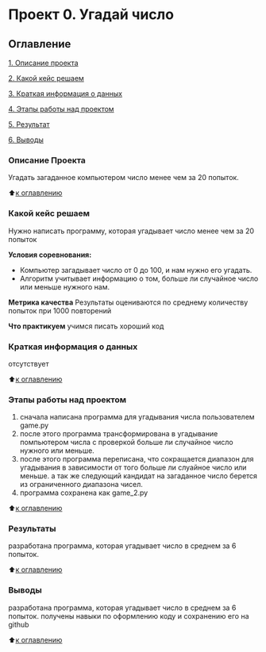 # Проект 0. Угадай число

## Оглавление
[1. Описание проекта](https://github.com/EkaterinaTrushkina/sf_data_science/tree/main/project_0#%D0%BE%D0%BF%D0%B8%D1%81%D0%B0%D0%BD%D0%B8%D0%B5-%D0%BF%D1%80%D0%BE%D0%B5%D0%BA%D1%82%D0%B0)

[2. Какой кейс решаем](https://github.com/EkaterinaTrushkina/sf_data_science/tree/main/project_0#%D0%BA%D0%B0%D0%BA%D0%BE%D0%B9-%D0%BA%D0%B5%D0%B9%D1%81-%D1%80%D0%B5%D1%88%D0%B0%D0%B5%D0%BC)

[3. Краткая информация о данных](https://github.com/EkaterinaTrushkina/sf_data_science/tree/main/project_0#%D0%BA%D1%80%D0%B0%D1%82%D0%BA%D0%B0%D1%8F-%D0%B8%D0%BD%D1%84%D0%BE%D1%80%D0%BC%D0%B0%D1%86%D0%B8%D1%8F-%D0%BE-%D0%B4%D0%B0%D0%BD%D0%BD%D1%8B%D1%85)

[4. Этапы работы над проектом](https://github.com/EkaterinaTrushkina/sf_data_science/tree/main/project_0#%D1%8D%D1%82%D0%B0%D0%BF%D1%8B-%D1%80%D0%B0%D0%B1%D0%BE%D1%82%D1%8B-%D0%BD%D0%B0%D0%B4-%D0%BF%D1%80%D0%BE%D0%B5%D0%BA%D1%82%D0%BE%D0%BC)

[5. Результат](https://github.com/EkaterinaTrushkina/sf_data_science/tree/main/project_0#%D1%80%D0%B5%D0%B7%D1%83%D0%BB%D1%8C%D1%82%D0%B0%D1%82%D1%8B)

[6. Выводы](https://github.com/EkaterinaTrushkina/sf_data_science/tree/main/project_0#%D0%B2%D1%8B%D0%B2%D0%BE%D0%B4%D1%8B)

### Описание Проекта
Угадать загаданное компьютером число менее чем за 20 попыток.

:arrow_up:[к оглавлению](https://github.com/EkaterinaTrushkina/sf_data_science/tree/main/project_0/README.md#Оглавление)

### Какой кейс решаем
Нужно написать программу, которая угадывает число менее чем за 20 попыток

**Условия соревнования:**
- Компьютер загадывает число от 0 до 100, и нам нужно его угадать.
- Алгоритм учитывает информацию о том, больше ли случайное число или меньше нужного нам.

**Метрика качества**
Результаты оцениваются по среднему количеству попыток при 1000 повторений

**Что практикуем**
учимся писать хороший код
### Краткая информация о данных
отсутствует

:arrow_up:[к оглавлению](https://github.com/EkaterinaTrushkina/sf_data_science/tree/main/project_0/README.md#Оглавление)

### Этапы работы над проектом
1. сначала написана программа для угадывания числа пользователем game.py
2. после этого программа трансформирована в угадывание помпьютером числа с проверкой больше ли случайное число нужного или меньше.
3. после этого программа переписана, что сокращается диапазон для угадывания в зависимости от того больше ли слуайное число или меньше. а так же следующий кандидат на загаданное число берется из ограниченного диапазона чисел.
4. программа сохранена как game_2.py

:arrow_up:[к оглавлению](https://github.com/EkaterinaTrushkina/sf_data_science/tree/main/project_0/README.md#Оглавление)

### Результаты
разработана программа, которая угадывает число в среднем за 6 попыток.

:arrow_up:[к оглавлению](https://github.com/EkaterinaTrushkina/sf_data_science/tree/main/project_0/README.md#Оглавление)

### Выводы
разработана программа, которая угадывает число в среднем за 6 попыток.
получены навыки по оформлению коду и сохранению его на github

:arrow_up:[к оглавлению](https://github.com/EkaterinaTrushkina/sf_data_science/tree/main/project_0/README.md#Оглавление)
